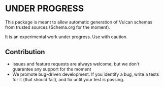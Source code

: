 # UNDER PROGRESS

This package is meant to allow automatic generation of Vulcan schemas from trusted sources (Schema.org for the moment).

It is an experimental work under progress. Use with caution.

## Contribution

- Issues and feature requests are always welcome, but we don't guarantee any support for the moment
- We promote bug-driven development. If you identify a bug, write a tests for it (that should fail), and fix until your test is passing.
